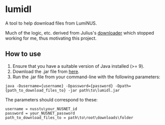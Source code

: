 # lumidl
A tool to help download files from LumiNUS.

Much of the logic, etc. derived from Julius's [downloader](https://github.com/indocomsoft/fluminurs) which stopped working for me, thus motivating this project.

## How to use
1. Ensure that you have a suitable version of Java installed (>= 9).
2. Download the .jar file from [here](https://github.com/snajef/lumidl/releases). 
3. Run the .jar file from your command-line with the following parameters:
```
java -Dusername={username} -Dpassword={password} -Dpath={path_to_download_files_to} -jar path\to\lumidl.jar
```
The parameters should correspond to these:
```
username = nusstu\your_NUSNET_id
password = your_NUSNET_password
path_to_download_files_to = path\to\root\downloads\folder
```
